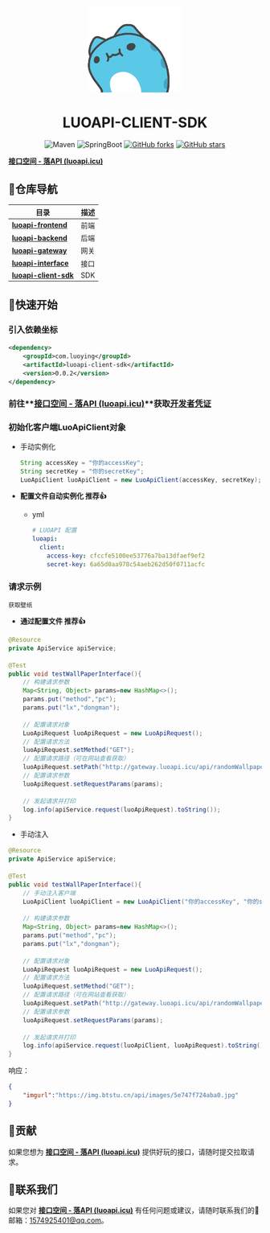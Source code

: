 <p align="center">
    <img src=./assets/logo.gif width=188/>
</p>

<h1 align="center">LUOAPI-CLIENT-SDK</h1>

<div align="center">
    <img alt="Maven" src="https://raster.shields.io/badge/Maven-3.8.1-red.svg"/>
   <img alt="SpringBoot" src="https://raster.shields.io/badge/SpringBoot-2.7+-green.svg"/>
  <a href="https://github.com/1ranxu/luoapi-client-sdk" target="_blank"><img src='https://img.shields.io/github/forks/1ranxu/luoapi-client-sdk' alt='GitHub forks' class="no-zoom"></a>
  <a href="https://github.com/1ranxu/luoapi-client-sdk" target="_blank"><img src='https://img.shields.io/github/stars/1ranxu/luoapi-client-sdk' alt='GitHub stars' class="no-zoom"></a>
</div>

**[接口空间 - 落API (luoapi.icu)](http://luoapi.icu/)**



## 🧭仓库导航


| 目录                                                         | 描述 |
| ------------------------------------------------------------ | ---- |
| [**luoapi-frontend**](https://github.com/1ranxu/luoapi-frontend) | 前端 |
| [**luoapi-backend**](https://github.com/1ranxu/luoapi-backend) | 后端 |
| **[luoapi-gateway](https://github.com/1ranxu/luoapi-gateway)** | 网关 |
| [**luoapi-interface**](https://github.com/1ranxu/luoapi-interface) | 接口 |
| **[luoapi-client-sdk](https://github.com/1ranxu/luoapi-client-sdk)** | SDK  |



## 🚀快速开始 

###  引入依赖坐标

```xml
<dependency>
    <groupId>com.luoying</groupId>
    <artifactId>luoapi-client-sdk</artifactId>
    <version>0.0.2</version>
</dependency>
```



### 前往**[接口空间 - 落API (luoapi.icu)](http://luoapi.icu/)**获取[开发者凭证](http://luoapi.icu/account/center)



### 初始化客户端LuoApiClient对象

- 手动实例化

  ```java
  String accessKey = "你的accessKey";
  String secretKey = "你的secretKey";
  LuoApiClient luoApiClient = new LuoApiClient(accessKey, secretKey);
  ```

- **配置文件自动实例化 推荐👍**

  - yml

    ```yml
    # LUOAPI 配置
    luoapi:
      client:
        access-key: cfccfe5100ee53776a7ba13dfaef9ef2
        secret-key: 6a65d0aa978c54aeb262d50f0711acfc
    ```



### 请求示例

`获取壁纸`

- **通过配置文件 推荐👍**

```java
@Resource
private ApiService apiService;

@Test
public void testWallPaperInterface(){
    // 构建请求参数
    Map<String, Object> params=new HashMap<>();
    params.put("method","pc");
    params.put("lx","dongman");
    
    // 配置请求对象
    LuoApiRequest luoApiRequest = new LuoApiRequest();
    // 配置请求方法
    luoApiRequest.setMethod("GET");
    // 配置请求路径（可在网站查看获取）
    luoApiRequest.setPath("http://gateway.luoapi.icu/api/randomWallpaper");
    // 配置请求参数
    luoApiRequest.setRequestParams(params);
    
    // 发起请求并打印
    log.info(apiService.request(luoApiRequest).toString());
}
```

- 手动注入
```java
@Resource
private ApiService apiService;

@Test
public void testWallPaperInterface(){
    // 手动注入客户端
    LuoApiClient luoApiClient = new LuoApiClient("你的accessKey", "你的secretKey");
    
    // 构建请求参数
    Map<String, Object> params=new HashMap<>();
    params.put("method","pc");
    params.put("lx","dongman");
    
    // 配置请求对象
    LuoApiRequest luoApiRequest = new LuoApiRequest();
    // 配置请求方法
    luoApiRequest.setMethod("GET");
    // 配置请求路径（可在网站查看获取）
    luoApiRequest.setPath("http://gateway.luoapi.icu/api/randomWallpaper");
    // 配置请求参数
    luoApiRequest.setRequestParams(params);
    
    // 发起请求并打印
	log.info(apiService.request(luoApiClient, luoApiRequest).toString());
}
```

响应：

```json
{
    "imgurl":"https://img.btstu.cn/api/images/5e747f724aba0.jpg"
}
```



## 🤝贡献 

如果您想为 **[接口空间 - 落API (luoapi.icu)](http://luoapi.icu/)**  提供好玩的接口，请随时提交拉取请求。



## 📩联系我们 

如果您对 **[接口空间 - 落API (luoapi.icu)](http://luoapi.icu/)** 有任何问题或建议，请随时联系我们的📩邮箱：1574925401@qq.com。

